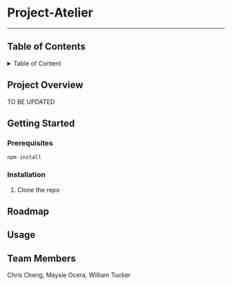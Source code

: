 # Project-Atelier
---
## Table of Contents 

<details>
 <summary>Table of Content</summary>

1. [Project Overview](https://github.com/Chic-Fil-Async/Project-Atelier?tab=readme-ov-file#project-overview)
2. [Getting Started](https://github.com/Chic-Fil-Async/Project-Atelier?tab=readme-ov-file#getting-started)
   - [Prerequsites](https://github.com/Chic-Fil-Async/Project-Atelier?tab=readme-ov-file#prerequisites)
   - [Installation](https://github.com/Chic-Fil-Async/Project-Atelier?tab=readme-ov-file#installation)
3. [Roadmap](https://github.com/Chic-Fil-Async/Project-Atelier?tab=readme-ov-file#roadmap)
4. [Usage](https://github.com/Chic-Fil-Async/Project-Atelier?tab=readme-ov-file#usage)
5. [Team Members](https://github.com/Chic-Fil-Async/Project-Atelier?tab=readme-ov-file#team-members)
   
</details>



## Project Overview

TO BE UPDATED

## Getting Started

### Prerequisites 
```
npm install 
```
### Installation 

1. Clone the repo


## Roadmap 


## Usage


## Team Members

Chris Cheng, Maysie Ocera, William Tucker

 
